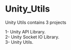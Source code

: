 # Unity_Utils

Unity Utils contains 3 projects

1- Unity API Library. \
2- Unity Socket IO Library.\
3- Unity Utils.
